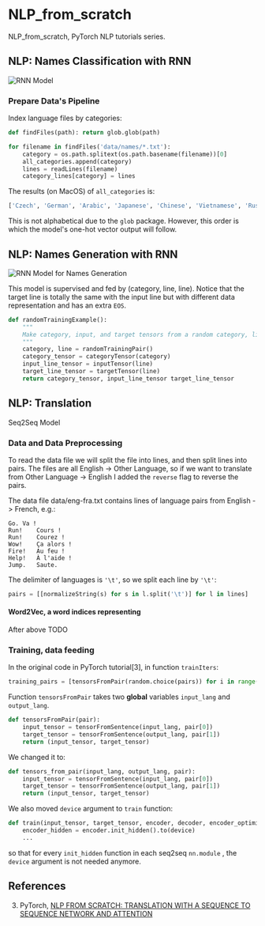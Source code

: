 # NLP_from_scratch

NLP_from_scratch, PyTorch NLP tutorials series.

## NLP: Names Classification with RNN

![RNN Model](./assets/fig/rnn_model.png)

### Prepare Data's Pipeline

Index language files by categories:

```Python
def findFiles(path): return glob.glob(path)

for filename in findFiles('data/names/*.txt'):
    category = os.path.splitext(os.path.basename(filename))[0]
    all_categories.append(category)
    lines = readLines(filename)
    category_lines[category] = lines
```

The results (on MacOS) of `all_categories` is:

```bash
['Czech', 'German', 'Arabic', 'Japanese', 'Chinese', 'Vietnamese', 'Russian', 'French', 'Irish', 'English', 'Spanish', 'Greek', 'Italian', 'Portuguese', 'Scottish', 'Dutch', 'Korean', 'Polish']
```

This is not alphabetical due to the `glob` package. However, this order is which the model's one-hot vector output will follow.

## NLP: Names Generation with RNN

![RNN Model for Names Generation](./assets/fig/rnn_model_2.png)

This model is supervised and fed by (category, line, line). Notice that the target line is totally the same with the input line but with different data representation and has an extra `EOS`.

```python
def randomTrainingExample():
    """
    Make category, input, and target tensors from a random category, line pair
    """
    category, line = randomTrainingPair()
    category_tensor = categoryTensor(category)
    input_line_tensor = inputTensor(line)
    target_line_tensor = targetTensor(line)
    return category_tensor, input_line_tensor target_line_tensor
```

## NLP: Translation

Seq2Seq Model

### Data and Data Preprocessing

To read the data file we will split the file into lines, and then split lines into pairs. The files are all English → Other Language, so if we want to translate from Other Language → English I added the `reverse` flag to reverse the pairs.

The data file data/eng-fra.txt contains lines of language pairs from English -> French, e.g.:

```
Go.	Va !
Run!	Cours !
Run!	Courez !
Wow!	Ça alors !
Fire!	Au feu !
Help!	À l'aide !
Jump.	Saute.
```

The delimiter of languages is `'\t'`, so we split each line by `'\t'`:

```Python
pairs = [[normalizeString(s) for s in l.split('\t')] for l in lines]
```

#### Word2Vec, a word indices representing

After above TODO

### Training, data feeding

In the original code in PyTorch tutorial\[3\], in function `trainIters`:

```Python
training_pairs = [tensorsFromPair(random.choice(pairs)) for i in range(n_iters)]
```

Function `tensorsFromPair` takes two **global** variables `input_lang` and `output_lang`.

```Python
def tensorsFromPair(pair):
    input_tensor = tensorFromSentence(input_lang, pair[0])
    target_tensor = tensorFromSentence(output_lang, pair[1])
    return (input_tensor, target_tensor)
```

We changed it to:

```Python
def tensors_from_pair(input_lang, output_lang, pair):
    input_tensor = tensorFromSentence(input_lang, pair[0])
    target_tensor = tensorFromSentence(output_lang, pair[1])
    return (input_tensor, target_tensor)
```

We also moved `device` argument to `train` function:

```Python
def train(input_tensor, target_tensor, encoder, decoder, encoder_optimizer, decoder_optimizer, criterion, max_length, device):
    encoder_hidden = encoder.init_hidden().to(device)
    ...
```

so that for every `init_hidden` function in each seq2seq `nn.module` , the `device` argument is not needed anymore.

## References

3. PyTorch, [NLP FROM SCRATCH: TRANSLATION WITH A SEQUENCE TO SEQUENCE NETWORK AND ATTENTION](https://pytorch.org/tutorials/intermediate/seq2seq_translation_tutorial.html)
